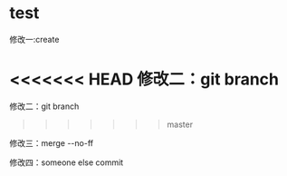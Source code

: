 # test
修改一:create

<<<<<<< HEAD
修改二：git branch <new branch>
=======
修改二：git branch <name>
>>>>>>> master

修改三：merge --no-ff

修改四：someone else commit
